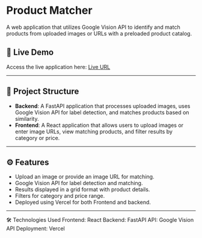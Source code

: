 # Product Matcher

A web application that utilizes Google Vision API to identify and match products from uploaded images or URLs with a preloaded product catalog.

## 🚀 Live Demo
Access the live application here: [Live URL](https://product-matcher-frontend.vercel.app/)

---

## 📂 Project Structure
- **Backend**: A FastAPI application that processes uploaded images, uses Google Vision API for label detection, and matches products based on similarity.
- **Frontend**: A React application that allows users to upload images or enter image URLs, view matching products, and filter results by category or price.

---

## ⚙️ Features
- Upload an image or provide an image URL for matching.
- Google Vision API for label detection and matching.
- Results displayed in a grid format with product details.
- Filters for category and price range.
- Deployed using Vercel for both Frontend and backend.

---
🛠️ Technologies Used
Frontend: React
Backend: FastAPI
API: Google Vision API
Deployment: Vercel

